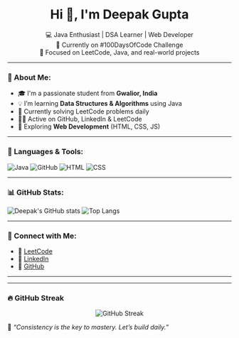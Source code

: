 <h1 align="center">Hi 👋, I'm Deepak Gupta</h1>

<p align="center">
  💻 Java Enthusiast | DSA Learner | Web Developer <br>
  🚀 Currently on #100DaysOfCode Challenge <br>
  🎯 Focused on LeetCode, Java, and real-world projects
</p>

---

### 🧠 About Me:
- 🎓 I'm a passionate student from **Gwalior, India**
- 💡 I’m learning **Data Structures & Algorithms** using Java
- 🔭 Currently solving LeetCode problems daily
- 👨‍💻 Active on GitHub, LinkedIn & LeetCode
- 🌱 Exploring **Web Development** (HTML, CSS, JS)

---

### 🧰 Languages & Tools:
![Java](https://img.shields.io/badge/-Java-007396?style=flat&logo=java)
![GitHub](https://img.shields.io/badge/-GitHub-181717?style=flat&logo=github)
![HTML](https://img.shields.io/badge/-HTML5-E34F26?style=flat&logo=html5)
![CSS](https://img.shields.io/badge/-CSS3-1572B6?style=flat&logo=css3)

---

### 📊 GitHub Stats:
![Deepak's GitHub stats](https://github-readme-stats.vercel.app/api?username=deepak-stack18&show_icons=true&theme=dark)
![Top Langs](https://github-readme-stats.vercel.app/api/top-langs/?username=deepak-stack18&layout=compact&theme=dark)

---

### 🔗 Connect with Me:
- 🔗 [LeetCode](https://leetcode.com/Deepak_G_05/)
- 💼 [LinkedIn](https://linkedin.com/in/deepak-gupta-181b072ba)
- 📂 [GitHub](https://github.com/deepak-stack18)

---

---

### 🔥 GitHub Streak

<p align="center">
  <img src="https://streak-stats.demolab.com?user=deepak-stack18&theme=radical&hide_border=true" alt="GitHub Streak" />
</p>


📌 _“Consistency is the key to mastery. Let’s build daily.”_
